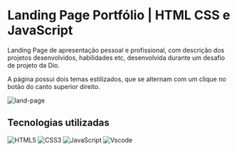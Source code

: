 # Landing Page Portfólio | HTML CSS e JavaScript


Landing Page de apresentação pessoal e profissional, com descrição dos projetos desenvolvidos, habilidades etc, desenvolvida durante um desafio de projeto da Dio.


A página possui dois temas estilizados, que se alternam com um clique no botão do canto superior direito.



![land-page](https://github.com/user-attachments/assets/3e6651f0-a1ac-4a7d-82b5-4739b13c668a)





## Tecnologias utilizadas

![HTML5](https://img.shields.io/badge/HTML5-E34F26?style=for-the-badge&logo=html5&logoColor=white)
![CSS3](https://img.shields.io/badge/CSS3-1572B6?style=for-the-badge&logo=css3&logoColor=white)
![JavaScript](https://img.shields.io/badge/JavaScript-F7DF1E?style=for-the-badge&logo=javascript&logoColor=black)
![Vscode](https://img.shields.io/badge/Vscode-007ACC?style=for-the-badge&logo=visual-studio-code&logoColor=white)
